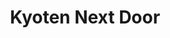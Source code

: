 ---
layout: place
title: Kyoten Next Door
permalink: /illinois/chicago/kyoten-next-door.html
stateAbbr: IL
stateName: Illinois
cityName: Chicago
seo:
  type: restaurant
  links: http://kyotenchicago.com/
place_id: ChIJEds1-4bTD4gRjPBicSC6ugM
photos:
  - name: >-
      places/ChIJEds1-4bTD4gRjPBicSC6ugM/photos/AeeoHcKZqVO4iHGc4PbhpvwGGSgHlFlHZ7liBcKT9s1H8y_Ma6CViecHFJhXFS8qLa6oBIXaZp5iz34jMABODtg7Ylff6EBS5BJn3VtcZmpAmjjU9632j3mGjcDu-EHKCtGC6hviK0QtMV91uLllfu9F28ZMUgLUYt-C60J1FukzyZ2xSewvj5pQd4nlHJcZ8Zye9trNKURZL93uYaLm_ApmMfhEjEo-ljX3hPcKClWJqCDkTPlbUqY3RTxf5OInhVzQGsxrjmNJuKiHRSrfx9avRy8NVIselaViD2zHh5rbRFbSaQ
    widthPx: 4032
    heightPx: 3024
    authorAttributions:
      - displayName: Kyoten Next Door
        uri: https://maps.google.com/maps/contrib/110849635159478586721
        photoUri: >-
          https://lh3.googleusercontent.com/a-/ALV-UjWgZ0-aX0_hXsRxAE9yJXnNbK3loU_lEO3GACjKLQTD6vKi5p0=s100-p-k-no-mo
    flagContentUri: >-
      https://www.google.com/local/imagery/report/?cb_client=maps_api_places.places_api&image_key=!1e10!2sAF1QipNnHaHA-6xOaMtFOuHaa-tu3jd-chXcAFUC9OrL&hl=en-US
    googleMapsUri: >-
      https://www.google.com/maps/place//data=!3m4!1e2!3m2!1sAF1QipNnHaHA-6xOaMtFOuHaa-tu3jd-chXcAFUC9OrL!2e10!4m2!3m1!1s0x880fd386fb35db11:0x3baba207162f08c
  - name: >-
      places/ChIJEds1-4bTD4gRjPBicSC6ugM/photos/AeeoHcIBIx54dsvpcsU1VmjZA_lzdS1hLDT0ZyN7b2ckHauSL3oXaJaqIZdpSdIuWrmZH_xt3s1KO16wlm2Gja9x5KMRocsW8CFTEDKCmNrDV9rJ78iTkPNPv20oSHi__3krS_WaAxZmrX5ecbdDNOLF1aq_FmnARg2RJONDxuS-AwJrAVaL3a5kuLveKBpV_X-AtlGrwr4UQ5xHuqVjOdkxKgc-Ji45Y0ypuMA_LOa3dngl-GQ1J8u38TybfGckUhOsAKq459jSRpBv-J37Z5SnGOuF0X2IaHPNBi4BsWCT5cLkrg
    widthPx: 1631
    heightPx: 917
    authorAttributions:
      - displayName: Kyoten Next Door
        uri: https://maps.google.com/maps/contrib/110849635159478586721
        photoUri: >-
          https://lh3.googleusercontent.com/a-/ALV-UjWgZ0-aX0_hXsRxAE9yJXnNbK3loU_lEO3GACjKLQTD6vKi5p0=s100-p-k-no-mo
    flagContentUri: >-
      https://www.google.com/local/imagery/report/?cb_client=maps_api_places.places_api&image_key=!1e10!2sAF1QipN1mqUXVpNc9Py2IhB2hEzfxzeBCyttoLcw58ob&hl=en-US
    googleMapsUri: >-
      https://www.google.com/maps/place//data=!3m4!1e2!3m2!1sAF1QipN1mqUXVpNc9Py2IhB2hEzfxzeBCyttoLcw58ob!2e10!4m2!3m1!1s0x880fd386fb35db11:0x3baba207162f08c
  - name: >-
      places/ChIJEds1-4bTD4gRjPBicSC6ugM/photos/AeeoHcK9sqKUZUtZIOp-9cvZkiw9dOrdqSvvCfMKp-JbxKX7EddvMxQ5KQQBnMLDvzdrjjuKv2avCucGRiSfkPUVPwT2UIlxID443BnR2-8sdrKrHVHsbBu4CV7awlw_C7pcafHYh21O5sCu78BZlzPAqoB2c9pMn9dOflIthX8Trcl_I4SN34kXAmX1DyXXqdDawYjGj3NCMY-RT0R9E4CZ7dXqKt959wx0b8eAdqMdkUIY8LoLUwW5Q1gRzZ7mgN5YeJ-2EGXaSK2vxIjClV8XdZbCsRIkQ_Ei9_ZZmLSv22te4Oync0ugooWqGRT_IRUAvwVWmPFosRfo77stmj2KJdwHza_tOxxrhcFPjCf4-jTPSrBFmpPgyOvawBmiExbFI5_WWrL7WcbbILN8YYeIPqrhrPoNJHHRM1F73qfiX2dq1JZe
    widthPx: 4032
    heightPx: 3024
    authorAttributions:
      - displayName: Leon Voskov
        uri: https://maps.google.com/maps/contrib/106918233201501654263
        photoUri: >-
          https://lh3.googleusercontent.com/a-/ALV-UjVYMyD_Ixu-sIet91Pwk16hE0L9A6VUhlvf0W7ob-5mn4zJeSw=s100-p-k-no-mo
    flagContentUri: >-
      https://www.google.com/local/imagery/report/?cb_client=maps_api_places.places_api&image_key=!1e10!2sCIHM0ogKEICAgICzgfztvgE&hl=en-US
    googleMapsUri: >-
      https://www.google.com/maps/place//data=!3m4!1e2!3m2!1sCIHM0ogKEICAgICzgfztvgE!2e10!4m2!3m1!1s0x880fd386fb35db11:0x3baba207162f08c
  - name: >-
      places/ChIJEds1-4bTD4gRjPBicSC6ugM/photos/AeeoHcKoL_P967HDQ6rxB0U9kp1XOsrc_xBfu_ad7gj0i2IT3EvSPNhIhQP9j4xprd2gLEmW4pUl3Z2zS83MLwZMt9TqiUGVGnWN2jO81TfII2IpAoUGi2ZvD4blsOp--kdyv5Nk2p7rZj7yPx-BYxjS31eepMNbzUI87PaJqUN79wXE7HRCsG6hf2DMokrRoabCb4pPQ9kJ2tqgV0hGUTbjUNnvtwvjxTCE5IJrJ2rRsdBNa3XnIi5Y5BlPxSfz3uqX-wZC8APYB4VbMEXgAIMQT8VOiAKtCeG8duQAIriwWP_lfPuYqTzVlVtcUieizRJPn67YtK-DQCcdJm5RU5VSoje0LZSkcskdD_M1GA5UYc2jC9aMLC1-yH4y2_gncTRhBPnqBGlyk0m14oasZg__NQUEKFly1qfriovODYSttpc
    widthPx: 4032
    heightPx: 3024
    authorAttributions:
      - displayName: Hong Phuc Nguyen (Meta7)
        uri: https://maps.google.com/maps/contrib/100811706167528190434
        photoUri: >-
          https://lh3.googleusercontent.com/a-/ALV-UjWGSrqjSHBBE9q0XUSa_rfudjP5vtTQ_kPMnwmDf9PeGjxxZE5o=s100-p-k-no-mo
    flagContentUri: >-
      https://www.google.com/local/imagery/report/?cb_client=maps_api_places.places_api&image_key=!1e10!2sCIHM0ogKEICAgIC1gJKGaA&hl=en-US
    googleMapsUri: >-
      https://www.google.com/maps/place//data=!3m4!1e2!3m2!1sCIHM0ogKEICAgIC1gJKGaA!2e10!4m2!3m1!1s0x880fd386fb35db11:0x3baba207162f08c
  - name: >-
      places/ChIJEds1-4bTD4gRjPBicSC6ugM/photos/AeeoHcK4kvSVzA8J_zl_6UUZG62AJUH8ilEtBeoIExNXa5o_Pu5S-m9eqfRepRACBxAaCCoYmUhA7KcIL4xAVkym0qB5tiMX32f8nxcWj6kEJ9KZk9Hy3Tvmr3qOnHbTiAmql_os08Rg2TFrGgR0xK0DVUUrsgb9Bz6bZvOThif2Nc64lN8QGEbAZl7V_Jvll6X2MDjUWOYHuYC9dVcTVd8240bxgnD6_WT_X0hCQ4ZeDeeRE4pMaJXDy3pQqmB16xm5LmeRaM84eTKYUK9p4hopdwvSoQfsr1gctT0Xx0DtU63B61HfvqfKcodU8J_NUHF2KWN6HyLk10JXCIm-WFwTC__dXtuq8jMh8qrKStx-o6am83cbPJPJ4Sqxt7FDuT--AqPWpM9onrydW0O9tyz_DzuPqysixdsK6AU4pvxDH30l1NvF
    widthPx: 3072
    heightPx: 4080
    authorAttributions:
      - displayName: Felipe Prada
        uri: https://maps.google.com/maps/contrib/107517371322072612881
        photoUri: >-
          https://lh3.googleusercontent.com/a-/ALV-UjUnWVqjwG9mW2mmLg0ldMuC0m4NJ6sGNaQ_lJxle3zg-CR4p2Y=s100-p-k-no-mo
    flagContentUri: >-
      https://www.google.com/local/imagery/report/?cb_client=maps_api_places.places_api&image_key=!1e10!2sCIHM0ogKEICAgIDPvPfUxgE&hl=en-US
    googleMapsUri: >-
      https://www.google.com/maps/place//data=!3m4!1e2!3m2!1sCIHM0ogKEICAgIDPvPfUxgE!2e10!4m2!3m1!1s0x880fd386fb35db11:0x3baba207162f08c
  - name: >-
      places/ChIJEds1-4bTD4gRjPBicSC6ugM/photos/AeeoHcKkZ1GSCuEpeFUV1XkNbj6hJzM7o8w_C2lEP231T2cDNYQX_LnC6sZR0R-piRdXNnjzOvwEC5GXK0oc-Kpia-QEnx04MGSX4GDsd96DiqLEeU40y7X2_DXQ8ivI4giOFzOdURf_8gQVuqzw0gFtK_NzfhI-Jc3ff8hVuphszhSOl2hVjwOkDyHrY5cxjKzm_s1B4TB4afzkhENQk8anOPPST4iJXpdrneMZwynGkNjiMta2Stx6NvhpSReqZn7psKphaRAw6Xh-0OkXrs0h3C8gE8wJXn-zsGduIs8zdul8YtSeywGItMGPUokW91exZCVdQ2EEHPQNPWF8CTmVAIgp3P3s-gc-D99oKRQHfebk8ybp1CG-DxMKphtpAVFWxnqfncEL2d9zc0vIX7fV3py5kxlw6LGKZXkPtOhIJ01YAxU
    widthPx: 3831
    heightPx: 3831
    authorAttributions:
      - displayName: Pongpat Kitsanayothin
        uri: https://maps.google.com/maps/contrib/108910723851031918279
        photoUri: >-
          https://lh3.googleusercontent.com/a-/ALV-UjWdkTGQp5DDSJjNDgKCTtX1NwkPIRy6ZvFRxG3d_rHKOKVQNVsMlQ=s100-p-k-no-mo
    flagContentUri: >-
      https://www.google.com/local/imagery/report/?cb_client=maps_api_places.places_api&image_key=!1e10!2sCIHM0ogKEICAgID38aHLjAE&hl=en-US
    googleMapsUri: >-
      https://www.google.com/maps/place//data=!3m4!1e2!3m2!1sCIHM0ogKEICAgID38aHLjAE!2e10!4m2!3m1!1s0x880fd386fb35db11:0x3baba207162f08c
  - name: >-
      places/ChIJEds1-4bTD4gRjPBicSC6ugM/photos/AeeoHcI01bYZwF5KueXvaiP3P4iurg9hnsK3317n3JhD1FabJmr4eHS2mj7Axb_ggAh3uoQW_LGvmVMJAtIil48tcWdXfqcuP7PAsxX05XwBXhLml_I90wjsDa3RtJNVQKeu4bIkMckxrGCEm2ly60kNFq867uycvR19GVghyddJKTY3wQaCxwAU6kOuuJgHPovmY2Wga0Rs-km09yXTLs9ceHzi6b7WLtjW4h-RrO9fmmHwMJ4Rc4Uy_iche9dv2UEaRxd75WlZYZhqC_6vB8iy2puE1oRAoHqfJ3E9CObANWlL-d5pyqRjHZZqCtraDqbfLOjWRSiQkzCpqiWM6e_L_PB46RBeAGWwOzlES9HZQv-ICL36VVfUiv-M3C7eKefDZVDquDa4Y3O4nD3MuU9qwodLG807iqWBNnb4WMFpq4Q
    widthPx: 3024
    heightPx: 4032
    authorAttributions:
      - displayName: Leon Corbeille
        uri: https://maps.google.com/maps/contrib/116244058329639055232
        photoUri: >-
          https://lh3.googleusercontent.com/a/ACg8ocKtsSLfAUS6dtH3A_JoUF0l4wi6lCDBlcO5YdOBfncMC233ag=s100-p-k-no-mo
    flagContentUri: >-
      https://www.google.com/local/imagery/report/?cb_client=maps_api_places.places_api&image_key=!1e10!2sCIHM0ogKEICAgICHr-azQQ&hl=en-US
    googleMapsUri: >-
      https://www.google.com/maps/place//data=!3m4!1e2!3m2!1sCIHM0ogKEICAgICHr-azQQ!2e10!4m2!3m1!1s0x880fd386fb35db11:0x3baba207162f08c
  - name: >-
      places/ChIJEds1-4bTD4gRjPBicSC6ugM/photos/AeeoHcLStSUe3m4o8ZdyiFg-CMNiIxvMbVeXOvkfjW2Zn2MP4abxKRDcR3UnRC1PATavIBN_kuw3vtJP8WEoc-vaO0EiY-CLF_b9gGslMpSTCGzm3Vx41O6obLtSR6XMlZhHV48WOyXot807RINS-U2a5ynpuZl7WAjwRcHTsIy_avHvABa1-EVh6aZjTgMe4TARjXc65EEGvAytvo1vb5HudDEGy-FmYlsDGv2scds1FRhBpynmG-lNqJMbfSvBeerqVrYCQjyabev33LTyt11sItfmF_XflESf8tQztX38CEO3lqS1K3EyPwU73nAexymd0jXjIX7hOsmwxQskRTu8SDIdOth_RqDZe3Wc30ZdPzYawB3PWORBZ5_l76AEXAQGN79l3EWHEaqI5G_zlzVygiVfSssGjPuAOOMt793D_V0xYMs
    widthPx: 3072
    heightPx: 4080
    authorAttributions:
      - displayName: Felipe Prada
        uri: https://maps.google.com/maps/contrib/107517371322072612881
        photoUri: >-
          https://lh3.googleusercontent.com/a-/ALV-UjUnWVqjwG9mW2mmLg0ldMuC0m4NJ6sGNaQ_lJxle3zg-CR4p2Y=s100-p-k-no-mo
    flagContentUri: >-
      https://www.google.com/local/imagery/report/?cb_client=maps_api_places.places_api&image_key=!1e10!2sCIHM0ogKEICAgIDPvPfU-gE&hl=en-US
    googleMapsUri: >-
      https://www.google.com/maps/place//data=!3m4!1e2!3m2!1sCIHM0ogKEICAgIDPvPfU-gE!2e10!4m2!3m1!1s0x880fd386fb35db11:0x3baba207162f08c
  - name: >-
      places/ChIJEds1-4bTD4gRjPBicSC6ugM/photos/AeeoHcJjiUw0oCArx_rmB-kLzII1ISKOpeCnWKOqO1IDIp5JzSmuitUUZSKkXtvvDHXt8hYakbIqXZa7kgTWX6YaRgHfTe0LJIkUebDRCsoQX_lAsANOCKgxdiVd4h0nhqtSgfCHGlDa0T4uKtwNXgssDg13gvCqz-XZtKBfID1ciUaUf3pkvkmUxqhhQQA0wwEw8b_tlO22HGIYKsU9JZGPYYAkgdV6wxJd6quiDf1hrar9fRkzEfIao6ULfhP996aCVJ4omODZYAZsBArFk6VpGLiNSsWSRS3QADfyqlmgN3VSeW2af8Dew6vJbDRhTQKd92f0LHcAlr24gCBBfReIVSrhBtNcuup8qb0uXxw56uaE1hIitO2Fuh1qV6mL0FQqFSejZ10Tv_7mFdoh2vOhZU0Zb34UVAQnkNj1m-jJQGN0jnw
    widthPx: 3600
    heightPx: 4800
    authorAttributions:
      - displayName: Iza Noor
        uri: https://maps.google.com/maps/contrib/114190199608771385506
        photoUri: >-
          https://lh3.googleusercontent.com/a/ACg8ocIQnvfk8wqktaQvvzBff0sRUSIqWTS6wN6bzzA4YYzWmpMWaw=s100-p-k-no-mo
    flagContentUri: >-
      https://www.google.com/local/imagery/report/?cb_client=maps_api_places.places_api&image_key=!1e10!2sCIHM0ogKEICAgICDjcr09AE&hl=en-US
    googleMapsUri: >-
      https://www.google.com/maps/place//data=!3m4!1e2!3m2!1sCIHM0ogKEICAgICDjcr09AE!2e10!4m2!3m1!1s0x880fd386fb35db11:0x3baba207162f08c
  - name: >-
      places/ChIJEds1-4bTD4gRjPBicSC6ugM/photos/AeeoHcLQf1kO0etJCm_Yz9QLpqzzqDW_1JcyO0RJkf7y18SnGvo_9iHfjEYfedYUi7TxH0tdlFp9NVBPEAgxY4YyAZlLz8LZvkKGL3oRsEOCPUw6aORYaveW_nhhyafOrFACJwIwZphD9_P64V6YGDlx27konNYBB0qqXdsQbnpEXZgqKsvZ-GHGDHIMw2_kMfHO3AM0fhGKmRu_9_75oW87SselL84zacYoYGozN95Yud-PlftfFl_SpKndHWPere5fkMct6QBDjQqHJe84uqnOZ_DcBSRsLgUo0MAPRGWU1l7n_184NxgqMn41UICkxtNMyAqHpOfGcNad5hHL6bbb3nmleVST_NznzpKeYI2r4Y9rWx0jv9zEZX1CF3u8trTaiOh9R0PH88EXjmnbdELNzj2-jkP-wps0Zz6xtolr2lK2BQ
    widthPx: 2700
    heightPx: 4800
    authorAttributions:
      - displayName: Laura Chou
        uri: https://maps.google.com/maps/contrib/105650857233102761477
        photoUri: >-
          https://lh3.googleusercontent.com/a-/ALV-UjUKyTGqeUbne9IQ-1F3kbuNKBiKLJmABuLNjO8d3JwWDKvTugyx=s100-p-k-no-mo
    flagContentUri: >-
      https://www.google.com/local/imagery/report/?cb_client=maps_api_places.places_api&image_key=!1e10!2sCIHM0ogKEICAgIDXi8PcIA&hl=en-US
    googleMapsUri: >-
      https://www.google.com/maps/place//data=!3m4!1e2!3m2!1sCIHM0ogKEICAgIDXi8PcIA!2e10!4m2!3m1!1s0x880fd386fb35db11:0x3baba207162f08c
address: 2513 W Armitage Ave, Chicago, IL 60647, USA
street: 2513 W Armitage Ave
city: Chicago
state: IL
zip: '60647'
country: USA
neighborhood: Logan Square
latitude: '41.917450'
longitude: '-87.690334'
accessibility_options:
  wheelchairAccessibleEntrance: true
  wheelchairAccessibleRestroom: true
  wheelchairAccessibleSeating: true
business_status: OPERATIONAL
name: Kyoten Next Door
google_maps_links:
  directionsUri: >-
    https://www.google.com/maps/dir//''/data=!4m7!4m6!1m1!4e2!1m2!1m1!1s0x880fd386fb35db11:0x3baba207162f08c!3e0
  placeUri: https://maps.google.com/?cid=268731776285995148
  writeAReviewUri: >-
    https://www.google.com/maps/place//data=!4m3!3m2!1s0x880fd386fb35db11:0x3baba207162f08c!12e1
  reviewsUri: >-
    https://www.google.com/maps/place//data=!4m4!3m3!1s0x880fd386fb35db11:0x3baba207162f08c!9m1!1b1
  photosUri: >-
    https://www.google.com/maps/place//data=!4m3!3m2!1s0x880fd386fb35db11:0x3baba207162f08c!10e5
primary_type: Sushi Restaurant
opening_hours:
  regular: null
  current: null
secondary_opening_hours:
  regular:
    weekdayDescriptions: null
    type: null
  current:
    weekdayDescriptions: null
    type: null
phone: null
price_level: null
price_range: $100 &ndash; & up
rating: '5.0'
rating_count: 0
website: http://kyotenchicago.com/
description: >-
  Discover Kyoten Next Door in Chicago, IL$$$Nestled in the vibrant city of
  Chicago, IL, Kyoten Next Door stands out as a trendy sushi restaurant offering
  an immersive omakase dining experience in a cozy and artistic environment.
  This spot delights visitors with its high-quality fish selections and
  meticulously prepared dishes that highlight fresh flavors and innovative
  presentations, making it a go-to choice for sushi enthusiasts seeking
  authentic Japanese-inspired cuisine. The intimate setting combines upscale
  vibes with comfortable seating, perfect for special occasions or a relaxed
  evening out, while accessibility features ensure it's welcoming for all. With
  its focus on seasonal ingredients and thoughtful ambiance, this restaurant
  near Logan Square provides an elevated option for those exploring top-rated
  sushi places in the area.
generative_summary: >-
  Discover Kyoten Next Door in Chicago, IL$$$Nestled in the vibrant city of
  Chicago, IL, Kyoten Next Door stands out as a trendy sushi restaurant offering
  an immersive omakase dining experience in a cozy and artistic environment.
  This spot delights visitors with its high-quality fish selections and
  meticulously prepared dishes that highlight fresh flavors and innovative
  presentations, making it a go-to choice for sushi enthusiasts seeking
  authentic Japanese-inspired cuisine. The intimate setting combines upscale
  vibes with comfortable seating, perfect for special occasions or a relaxed
  evening out, while accessibility features ensure it's welcoming for all. With
  its focus on seasonal ingredients and thoughtful ambiance, this restaurant
  near Logan Square provides an elevated option for those exploring top-rated
  sushi places in the area.
generative_disclosure: Summarized by AI using the Grok-3-Mini model.
reviews:
  - name: >-
      places/ChIJEds1-4bTD4gRjPBicSC6ugM/reviews/ChdDSUhNMG9nS0VJQ0FnSURYaThPY193RRAB
    relativePublishTimeDescription: 5 months ago
    rating: 5
    text:
      text: >-
        My first omakase ever did not disappoint, in fact it set the bar so
        incredibly high I fear if I try a different place it could never measure
        up. Our chef gave a background to each bite and even the sushi rice was
        incredible. The drink list was concise and reasonably priced. The vibe
        was upscale but comfortable for a not so upscale person (me). They even
        had Japanese toilets which if you’ve been in Japan ~~for 5 days 8 years
        ago~~ like me you’d really appreciate!
      languageCode: en
    originalText:
      text: >-
        My first omakase ever did not disappoint, in fact it set the bar so
        incredibly high I fear if I try a different place it could never measure
        up. Our chef gave a background to each bite and even the sushi rice was
        incredible. The drink list was concise and reasonably priced. The vibe
        was upscale but comfortable for a not so upscale person (me). They even
        had Japanese toilets which if you’ve been in Japan ~~for 5 days 8 years
        ago~~ like me you’d really appreciate!
      languageCode: en
    authorAttribution:
      displayName: Laura Chou
      uri: https://www.google.com/maps/contrib/105650857233102761477/reviews
      photoUri: >-
        https://lh3.googleusercontent.com/a-/ALV-UjUKyTGqeUbne9IQ-1F3kbuNKBiKLJmABuLNjO8d3JwWDKvTugyx=s128-c0x00000000-cc-rp-mo-ba3
    publishTime: '2024-10-31T03:19:45.069971Z'
    flagContentUri: >-
      https://www.google.com/local/review/rap/report?postId=ChdDSUhNMG9nS0VJQ0FnSURYaThPY193RRAB&d=17924085&t=1
    googleMapsUri: >-
      https://www.google.com/maps/reviews/data=!4m6!14m5!1m4!2m3!1sChdDSUhNMG9nS0VJQ0FnSURYaThPY193RRAB!2m1!1s0x880fd386fb35db11:0x3baba207162f08c
  - name: >-
      places/ChIJEds1-4bTD4gRjPBicSC6ugM/reviews/ChZDSUhNMG9nS0VJQ0FnSUMzX2J5SE9REAE
    relativePublishTimeDescription: 5 months ago
    rating: 5
    text:
      text: >-
        We had the most incredible experience at Kyōten! My husband surprised me
        for my birthday and it was one of the best nights we’ve had together.
        From the service, to the atmosphere, to the food- it was nothing short
        of amazing. Our chef made the experience personal as well, telling us a
        lot of history and facts behind each piece of the fish and where it was
        from. I can’t wait to go back!
      languageCode: en
    originalText:
      text: >-
        We had the most incredible experience at Kyōten! My husband surprised me
        for my birthday and it was one of the best nights we’ve had together.
        From the service, to the atmosphere, to the food- it was nothing short
        of amazing. Our chef made the experience personal as well, telling us a
        lot of history and facts behind each piece of the fish and where it was
        from. I can’t wait to go back!
      languageCode: en
    authorAttribution:
      displayName: Kayla Fuka
      uri: https://www.google.com/maps/contrib/105292011596909422538/reviews
      photoUri: >-
        https://lh3.googleusercontent.com/a-/ALV-UjWQIre4TddqFLPcxFojZCQjZ8vJSi5vlNmKrQVDZRdIwW3vDgoW=s128-c0x00000000-cc-rp-mo-ba3
    publishTime: '2024-11-08T12:40:22.035010Z'
    flagContentUri: >-
      https://www.google.com/local/review/rap/report?postId=ChZDSUhNMG9nS0VJQ0FnSUMzX2J5SE9REAE&d=17924085&t=1
    googleMapsUri: >-
      https://www.google.com/maps/reviews/data=!4m6!14m5!1m4!2m3!1sChZDSUhNMG9nS0VJQ0FnSUMzX2J5SE9REAE!2m1!1s0x880fd386fb35db11:0x3baba207162f08c
  - name: >-
      places/ChIJEds1-4bTD4gRjPBicSC6ugM/reviews/ChZDSUhNMG9nS0VJQ0FnSUN6Z2Z6dFhnEAE
    relativePublishTimeDescription: 10 months ago
    rating: 5
    text:
      text: >-
        We really loved our experience here and had some of the best cuts of
        fish we’ve ever had. They can adjust the rice and wasabi levels per your
        liking and really focus on the flavors of each individual piece. This
        was one of our first omakase experiences and we were pretty impressed.
        While nearly everything was wonderful, 2 of the 16 courses fell short
        for us. If you’re not a fan of Uni, I would strongly recommend skipping
        it. While we finished our serving, it’s not a taste I ever want to
        experience again and my only focus was trying to get the terrible taste
        out of my mouth to move on the more delicious fish. The final dish which
        was a corn and maple style custard really didn’t end the dinner on a
        high note. Service was wonderful and overall a very enjoyable experience
        that is great for special occasions!
      languageCode: en
    originalText:
      text: >-
        We really loved our experience here and had some of the best cuts of
        fish we’ve ever had. They can adjust the rice and wasabi levels per your
        liking and really focus on the flavors of each individual piece. This
        was one of our first omakase experiences and we were pretty impressed.
        While nearly everything was wonderful, 2 of the 16 courses fell short
        for us. If you’re not a fan of Uni, I would strongly recommend skipping
        it. While we finished our serving, it’s not a taste I ever want to
        experience again and my only focus was trying to get the terrible taste
        out of my mouth to move on the more delicious fish. The final dish which
        was a corn and maple style custard really didn’t end the dinner on a
        high note. Service was wonderful and overall a very enjoyable experience
        that is great for special occasions!
      languageCode: en
    authorAttribution:
      displayName: Leon Voskov
      uri: https://www.google.com/maps/contrib/106918233201501654263/reviews
      photoUri: >-
        https://lh3.googleusercontent.com/a-/ALV-UjVYMyD_Ixu-sIet91Pwk16hE0L9A6VUhlvf0W7ob-5mn4zJeSw=s128-c0x00000000-cc-rp-mo-ba6
    publishTime: '2024-06-02T13:28:47.512443Z'
    flagContentUri: >-
      https://www.google.com/local/review/rap/report?postId=ChZDSUhNMG9nS0VJQ0FnSUN6Z2Z6dFhnEAE&d=17924085&t=1
    googleMapsUri: >-
      https://www.google.com/maps/reviews/data=!4m6!14m5!1m4!2m3!1sChZDSUhNMG9nS0VJQ0FnSUN6Z2Z6dFhnEAE!2m1!1s0x880fd386fb35db11:0x3baba207162f08c
  - name: >-
      places/ChIJEds1-4bTD4gRjPBicSC6ugM/reviews/ChdDSUhNMG9nS0VJQ0FnSUQzOGFITDFBRRAB
    relativePublishTimeDescription: 4 months ago
    rating: 5
    text:
      text: >-
        I was close to giving up on omakase in Chicago, but this place changed
        my mind. Easily the best sushi in town. The hotate and gindara are
        absolutely incredible. I’ll definitely be back.
      languageCode: en
    originalText:
      text: >-
        I was close to giving up on omakase in Chicago, but this place changed
        my mind. Easily the best sushi in town. The hotate and gindara are
        absolutely incredible. I’ll definitely be back.
      languageCode: en
    authorAttribution:
      displayName: Pongpat Kitsanayothin
      uri: https://www.google.com/maps/contrib/108910723851031918279/reviews
      photoUri: >-
        https://lh3.googleusercontent.com/a-/ALV-UjWdkTGQp5DDSJjNDgKCTtX1NwkPIRy6ZvFRxG3d_rHKOKVQNVsMlQ=s128-c0x00000000-cc-rp-mo
    publishTime: '2024-11-16T04:30:25.960891Z'
    flagContentUri: >-
      https://www.google.com/local/review/rap/report?postId=ChdDSUhNMG9nS0VJQ0FnSUQzOGFITDFBRRAB&d=17924085&t=1
    googleMapsUri: >-
      https://www.google.com/maps/reviews/data=!4m6!14m5!1m4!2m3!1sChdDSUhNMG9nS0VJQ0FnSUQzOGFITDFBRRAB!2m1!1s0x880fd386fb35db11:0x3baba207162f08c
  - name: >-
      places/ChIJEds1-4bTD4gRjPBicSC6ugM/reviews/ChZDSUhNMG9nS0VJQ0FnSUNIci1hemZnEAE
    relativePublishTimeDescription: 7 months ago
    rating: 5
    text:
      text: >-
        Went here for a date night and it was excellent. The quality and
        quantity of food was appropriate for the price point and the food was
        excellent. Another highlight was the sake. They had a great selection
        that paired with the food and the server was very knowledgeable and
        helpful. Overall if you want a laid back omakase with quality food, go
        here
      languageCode: en
    originalText:
      text: >-
        Went here for a date night and it was excellent. The quality and
        quantity of food was appropriate for the price point and the food was
        excellent. Another highlight was the sake. They had a great selection
        that paired with the food and the server was very knowledgeable and
        helpful. Overall if you want a laid back omakase with quality food, go
        here
      languageCode: en
    authorAttribution:
      displayName: Leon Corbeille
      uri: https://www.google.com/maps/contrib/116244058329639055232/reviews
      photoUri: >-
        https://lh3.googleusercontent.com/a/ACg8ocKtsSLfAUS6dtH3A_JoUF0l4wi6lCDBlcO5YdOBfncMC233ag=s128-c0x00000000-cc-rp-mo-ba3
    publishTime: '2024-09-10T11:07:22.389569Z'
    flagContentUri: >-
      https://www.google.com/local/review/rap/report?postId=ChZDSUhNMG9nS0VJQ0FnSUNIci1hemZnEAE&d=17924085&t=1
    googleMapsUri: >-
      https://www.google.com/maps/reviews/data=!4m6!14m5!1m4!2m3!1sChZDSUhNMG9nS0VJQ0FnSUNIci1hemZnEAE!2m1!1s0x880fd386fb35db11:0x3baba207162f08c
review_summary: >-
  What Customers Are Raving About$$$Folks who've dined here often share that the
  omakase menu delivers an unforgettable adventure with fresh, top-notch fish
  that really steals the show, creating a buzz among sushi lovers. Many
  appreciate the friendly service that adds a personal touch, like sharing fun
  facts about the ingredients, which makes the whole experience feel engaging
  and laid-back. While a couple of courses might not hit the mark for everyone,
  the overall vibe is cozy and upscale, with unique details that add a fun twist
  to the night out. Reviewers frequently mention it as a great spot for date
  nights or celebrations, praising the solid drink options that pair perfectly
  with the meals. All in all, it's clear this place keeps things positive and
  memorable, making it a solid pick for anyone hunting for quality sushi nearby.
review_disclosure: Summarized by AI using the Grok-3-Mini model.
parking_options: null
payment_options:
  acceptsCreditCards: true
  acceptsDebitCards: true
  acceptsCashOnly: false
allow_dogs: null
curbside_pickup: false
delivery: false
dine_in: true
good_for_children: false
good_for_groups: null
good_for_sports: false
live_music: false
menu_for_children: false
outdoor_seating: false
reservable: true
restroom: true
serves_beer: null
serves_breakfast: null
serves_brunch: null
serves_cocktails: null
serves_coffee: false
serves_dinner: true
serves_dessert: true
serves_lunch: null
serves_vegetarian_food: null
serves_wine: true
takeout: false
update_category: pro
places_description: null

---